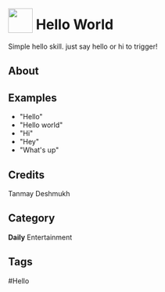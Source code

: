 # <img src="https://raw.githack.com/FortAwesome/Font-Awesome/master/svgs/solid/hand-peace.svg" card_color="#22A7F0" width="50" height="50" style="vertical-align:bottom"/> Hello World
Simple hello skill. just say hello or hi to trigger!

## About


## Examples
* "Hello"
* "Hello world"
* "Hi"
* "Hey"
* "What's up"

## Credits
Tanmay Deshmukh

## Category
**Daily**
Entertainment

## Tags
#Hello


